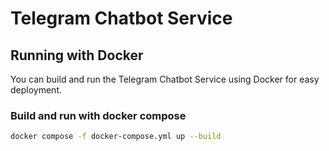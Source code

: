 # Telegram Chatbot Service

## Running with Docker

You can build and run the Telegram Chatbot Service using Docker for easy deployment.

### Build and run with docker compose

```bash
docker compose -f docker-compose.yml up --build
```